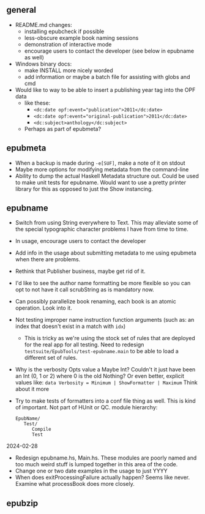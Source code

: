 ## general

- README.md changes:
   - installing epubcheck if possible
   - less-obscure example book naming sessions
   - demonstration of interactive mode
   - encourage users to contact the developer (see below in epubname as well)
- Windows binary docs:
   - make INSTALL more nicely worded
   - add information or maybe a batch file for assisting with globs and cmd
- Would like to way to be able to insert a publishing year tag into the OPF data
   - like these:
      - `<dc:date opf:event="publication">2011</dc:date>`
      - `<dc:date opf:event="original-publication">2011</dc:date>`
      - `<dc:subject>anthology</dc:subject>`
   - Perhaps as part of epubmeta?


## epubmeta

- When a backup is made during `-e[SUF]`, make a note of it on stdout
- Maybe more options for modifying metadata from the command-line
- Ability to dump the actual Haskell Metadata structure out. Could be used to make unit tests for epubname. Would want to use a pretty printer library for this as opposed to just the Show instancing.


## epubname

- Switch from using String everywhere to Text. This may alleviate some of the special typographic character problems I have from time to time.
- In usage, encourage users to contact the developer
- Add info in the usage about submitting metadata to me using epubmeta when there are problems.
- Rethink that Publisher business, maybe get rid of it.
- I'd like to see the author name formatting be more flexible so you can opt to not have it call scrubString as is mandatory now.
- Can possibly parallelize book renaming, each book is an atomic operation. Look into it.
- Not testing improper name instruction function arguments (such as: an index that doesn't exist in a match with `idx`)
   - This is tricky as we're using the stock set of rules that are deployed for the real app for all testing. Need to redesign `testsuite/EpubTools/test-epubname.main` to be able to load a different set of rules.
- Why is the verbosity Opts value a Maybe Int? Couldn't it just have been an Int (0, 1 or 2) where 0 is the old Nothing? Or even better, explicit values like: `data Verbosity = Minimum | ShowFormatter | Maximum`  Think about it more

- Try to make tests of formatters into a conf file thing as well. This is kind of important. Not part of HUnit or QC. module hierarchy:

      EpubName/
         Test/
            Compile
            Test

2024-02-28

- Redesign epubname.hs, Main.hs. These modules are poorly named and too much weird stuff is lumped together in this area of the code.
- Change one or two date examples in the usage to just YYYY
- When does exitProcessingFailure actually happen? Seems like never. Examine what processBook does more closely.


## epubzip

